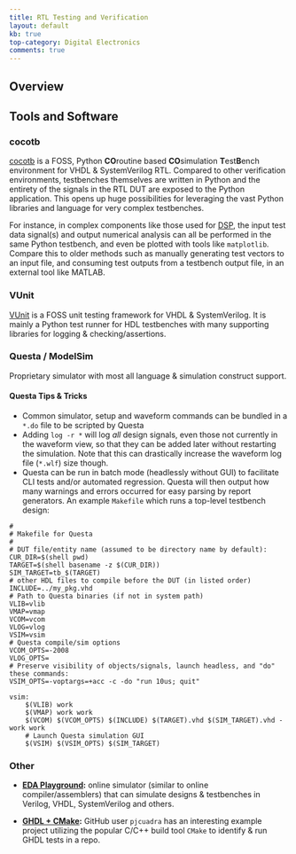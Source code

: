 ```yaml
---
title: RTL Testing and Verification
layout: default
kb: true
top-category: Digital Electronics
comments: true
---
```


## Overview

## Tools and Software

### cocotb

[cocotb](https://docs.cocotb.org/en/stable/index.html) is a FOSS, Python **CO**routine based **CO**simulation **T**est**B**ench environment for VHDL & SystemVerilog RTL. Compared to other verification environments, testbenches themselves are written in Python and the entirety of the signals in the RTL DUT are exposed to the Python application. This opens up huge possibilities for leveraging the vast Python libraries and language for very complex testbenches.

For instance, in complex components like those used for [DSP](./dsp_design.html), the input test data signal(s) and output numerical analysis can all be performed in the same Python testbench, and even be plotted with tools like `matplotlib`. Compare this to older methods such as manually generating test vectors to an input file, and consuming test outputs from a testbench output file, in an external tool like MATLAB.

### VUnit

[VUnit](https://vunit.github.io/index.html) is a FOSS unit testing framework for VHDL & SystemVerilog. It is mainly a Python test runner for HDL testbenches with many supporting libraries for logging & checking/assertions.

### Questa / ModelSim

Proprietary simulator with most all language & simulation construct support.

#### Questa Tips & Tricks

- Common simulator, setup and waveform commands can be bundled in a `*.do` file to be scripted by Questa
- Adding `log -r *` will log _all_ design signals, even those not currently in the waveform view, so that they can be added later without restarting the simulation. Note that this can drastically increase the waveform log file (`*.wlf`) size though.
- Questa can be run in batch mode (headlessly without GUI) to facilitate CLI tests and/or automated regression. Questa will then output how many warnings and errors occurred for easy parsing by report generators. An example `Makefile` which runs a top-level testbench design:
```make
#
# Makefile for Questa
#
# DUT file/entity name (assumed to be directory name by default):
CUR_DIR=$(shell pwd)
TARGET=$(shell basename -z $(CUR_DIR))
SIM_TARGET=tb_$(TARGET)
# other HDL files to compile before the DUT (in listed order)
INCLUDE=../my_pkg.vhd
# Path to Questa binaries (if not in system path)
VLIB=vlib
VMAP=vmap
VCOM=vcom
VLOG=vlog
VSIM=vsim
# Questa compile/sim options
VCOM_OPTS=-2008
VLOG_OPTS=
# Preserve visibility of objects/signals, launch headless, and "do" these commands:
VSIM_OPTS=-voptargs=+acc -c -do "run 10us; quit"

vsim:
	$(VLIB) work
	$(VMAP) work work
	$(VCOM) $(VCOM_OPTS) $(INCLUDE) $(TARGET).vhd $(SIM_TARGET).vhd -work work
	# Launch Questa simulation GUI
	$(VSIM) $(VSIM_OPTS) $(SIM_TARGET)
```

### Other

- **[EDA Playground](https://www.edaplayground.com/home):** online simulator (similar to online compiler/assemblers) that can simulate designs & testbenches in Verilog, VHDL, SystemVerilog and others.

- **[GHDL + CMake](https://github.com/pjcuadra/ghdl_sample_project):** GitHub user `pjcuadra` has an interesting example project utilizing the popular C/C++ build tool `CMake` to identify & run GHDL tests in a repo.

